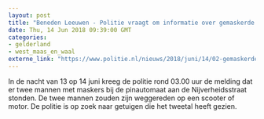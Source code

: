 ```yaml
---
layout: post
title: "Beneden Leeuwen - Politie vraagt om informatie over gemaskerde mannen in Beneden Leeuwen"
date: Thu, 14 Jun 2018 09:39:00 GMT
categories: 
- gelderland 
- west_maas_en_waal 
externe_link: "https://www.politie.nl/nieuws/2018/juni/14/02-gemaskerde-mannen-beneden-leeuwen.html"
---
```


In de nacht van 13 op 14 juni kreeg de politie rond 03.00 uur de melding dat er twee mannen met maskers bij de pinautomaat aan de Nijverheidsstraat stonden. De twee mannen zouden zijn weggereden op een scooter of motor. De politie is op zoek naar getuigen die het tweetal heeft gezien.
